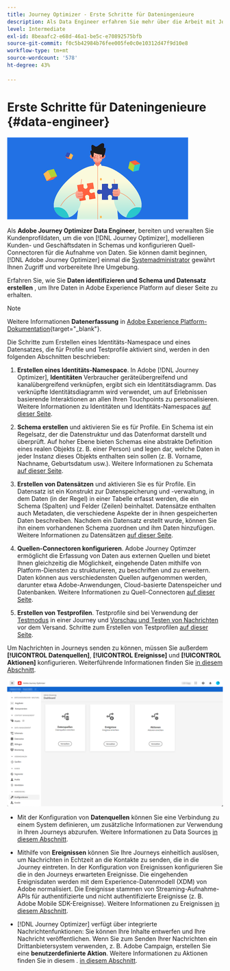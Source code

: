 ```yaml
---
title: Journey Optimizer - Erste Schritte für Dateningenieure
description: Als Data Engineer erfahren Sie mehr über die Arbeit mit Journey Optimizer
level: Intermediate
exl-id: 8beaafc2-e68d-46a1-be5c-e70892575bfb
source-git-commit: f0c5b42984b76fee005fe0c0e10312d47f9d10e8
workflow-type: tm+mt
source-wordcount: '578'
ht-degree: 43%

---
```


# Erste Schritte für Dateningenieure {#data-engineer}

![Data Engineer](assets/do-not-localize/user-1.png)

Als **Adobe Journey Optimizer Data Engineer**, bereiten und verwalten Sie Kundenprofildaten, um die von [!DNL Journey Optimizer], modellieren Kunden- und Geschäftsdaten in Schemas und konfigurieren Quell-Connectoren für die Aufnahme von Daten. Sie können damit beginnen, [!DNL Adobe Journey Optimizer] einmal die [Systemadministrator](administrator.md) gewährt Ihnen Zugriff und vorbereitete Ihre Umgebung.


Erfahren Sie, wie Sie **Daten identifizieren und Schema und Datensatz erstellen** , um Ihre Daten in Adobe Experience Platform auf dieser Seite zu erhalten.

>[!NOTE]
>
>Weitere Informationen **Datenerfassung** in [Adobe Experience Platform-Dokumentation](https://experienceleague.adobe.com/docs/experience-platform/ingestion/home.html?lang=de){target=&quot;_blank&quot;}.

Die Schritte zum Erstellen eines Identitäts-Namespace und eines Datensatzes, die für Profile und Testprofile aktiviert sind, werden in den folgenden Abschnitten beschrieben:

1. **Erstellen eines Identitäts-Namespace**. In Adobe [!DNL Journey Optimizer], **Identitäten** Verbraucher geräteübergreifend und kanalübergreifend verknüpfen, ergibt sich ein Identitätsdiagramm. Das verknüpfte Identitätsdiagramm wird verwendet, um auf Erlebnissen basierende Interaktionen an allen Ihren Touchpoints zu personalisieren.  Weitere Informationen zu Identitäten und Identitäts-Namespaces [auf dieser Seite](../get-started-identity.md).

1. **Schema erstellen** und aktivieren Sie es für Profile. Ein Schema ist ein Regelsatz, der die Datenstruktur und das Datenformat darstellt und überprüft. Auf hoher Ebene bieten Schemas eine abstrakte Definition eines realen Objekts (z. B. einer Person) und legen dar, welche Daten in jeder Instanz dieses Objekts enthalten sein sollen (z. B. Vorname, Nachname, Geburtsdatum usw.).  Weitere Informationen zu Schemata [auf dieser Seite](../get-started-schemas.md).

1. **Erstellen von Datensätzen** und aktivieren Sie es für Profile. Ein Datensatz ist ein Konstrukt zur Datenspeicherung und -verwaltung, in dem Daten (in der Regel) in einer Tabelle erfasst werden, die ein Schema (Spalten) und Felder (Zeilen) beinhaltet. Datensätze enthalten auch Metadaten, die verschiedene Aspekte der in ihnen gespeicherten Daten beschreiben. Nachdem ein Datensatz erstellt wurde, können Sie ihn einem vorhandenen Schema zuordnen und ihm Daten hinzufügen. Weitere Informationen zu Datensätzen [auf dieser Seite](../get-started-datasets.md).

1. **Quellen-Connectoren konfigurieren**. Adobe Journey Optimzer ermöglicht die Erfassung von Daten aus externen Quellen und bietet Ihnen gleichzeitig die Möglichkeit, eingehende Daten mithilfe von Platform-Diensten zu strukturieren, zu beschriften und zu erweitern. Daten können aus verschiedensten Quellen aufgenommen werden, darunter etwa Adobe-Anwendungen, Cloud-basierte Datenspeicher und Datenbanken. Weitere Informationen zu Quell-Connectoren [auf dieser Seite](../get-started-sources.md).

1. **Erstellen von Testprofilen**. Testprofile sind bei Verwendung der [Testmodus](../building-journeys/testing-the-journey.md) in einer Journey und [Vorschau und Testen von Nachrichten](../preview.md) vor dem Versand. Schritte zum Erstellen von Testprofilen [auf dieser Seite](../../using/building-journeys/creating-test-profiles.md).


Um Nachrichten in Journeys senden zu können, müssen Sie außerdem **[!UICONTROL Datenquellen]**, **[!UICONTROL Ereignisse]** und **[!UICONTROL Aktionen]** konfigurieren. Weiterführende Informationen finden Sie [in diesem Abschnitt](../../using/configuration/about-data-sources-events-actions.md).

![](../assets/admin-menu.png)

* Mit der Konfiguration von **Datenquellen** können Sie eine Verbindung zu einem System definieren, um zusätzliche Informationen zur Verwendung in Ihren Journeys abzurufen. Weitere Informationen zu Data Sources [in diesem Abschnitt](../datasource/about-data-sources.md).

* Mithilfe von **Ereignissen** können Sie Ihre Journeys einheitlich auslösen, um Nachrichten in Echtzeit an die Kontakte zu senden, die in die Journey eintreten. In der Konfiguration von Ereignissen konfigurieren Sie die in den Journeys erwarteten Ereignisse. Die eingehenden Ereignisdaten werden mit dem Experience-Datenmodell (XDM) von Adobe normalisiert. Die Ereignisse stammen von Streaming-Aufnahme-APIs für authentifizierte und nicht authentifizierte Ereignisse (z. B. Adobe Mobile SDK-Ereignisse). Weitere Informationen zu Ereignissen [in diesem Abschnitt](../event/about-events.md).

* [!DNL Journey Optimizer] verfügt über integrierte Nachrichtenfunktionen: Sie können Ihre Inhalte entwerfen und Ihre Nachricht veröffentlichen. Wenn Sie zum Senden Ihrer Nachrichten ein Drittanbietersystem verwenden, z. B. Adobe Campaign, erstellen Sie eine **benutzerdefinierte Aktion**. Weitere Informationen zu Aktionen finden Sie in diesem . [in diesem Abschnitt](../action/action.md).
